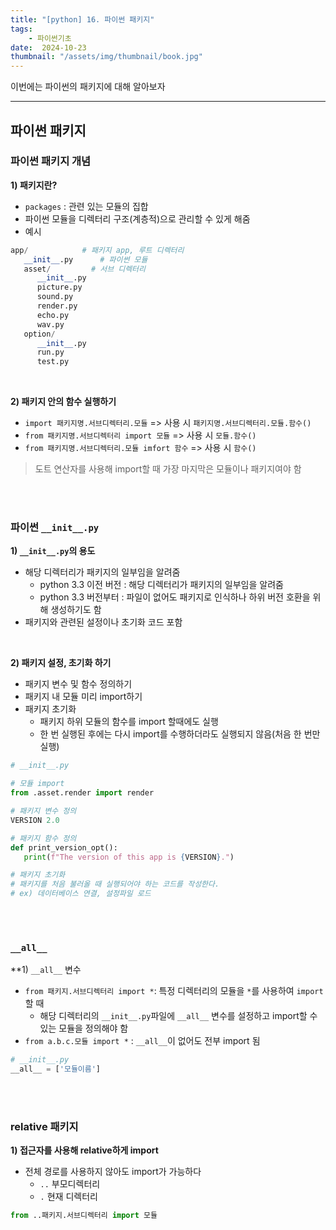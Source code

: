 ```yaml
---
title: "[python] 16. 파이썬 패키지"
tags:
    - 파이썬기초
date:  2024-10-23
thumbnail: "/assets/img/thumbnail/book.jpg"
---
```

이번에는 파이썬의 패키지에 대해 알아보자



---


## **파이썬 패키지**
### **파이썬 패키지 개념**
**1) 패키지란?**
* `packages` : 관련 있는 모듈의 집합
* 파이썬 모듈을 디렉터리 구조(계층적)으로 관리할 수 있게 해줌
* 예시

```py
app/            # 패키지 app, 루트 디렉터리
   __init__.py      # 파이썬 모듈
   asset/         # 서브 디렉터리
      __init__.py
      picture.py
      sound.py
      render.py
      echo.py
      wav.py
   option/
      __init__.py
      run.py
      test.py
```


<br>

**2) 패키지 안의 함수 실행하기**
* `import 패키지명.서브디렉터리.모듈` => 사용 시    `패키지명.서브디렉터리.모듈.함수()`
* `from 패키지명.서브디렉터리 import 모듈` => 사용 시 `모듈.함수()`
* `from 패키지명.서브디렉터리.모듈 imfort 함수` => 사용 시 `함수()`

> 도트 연산자를 사용해 import할 때 가장 마지막은 모듈이나 패키지여야 함

<br>
<br>

### **파이썬 `__init__.py`**
**1) `__init__.py`의 용도**
* 해당 디렉터리가 패키지의 일부임을 알려줌
   * python 3.3 이전 버전 : 해당 디렉터리가 패키지의 일부임을 알려줌
   * python 3.3 버전부터 : 파일이 없어도 패키지로 인식하나 하위 버전 호환을 위해 생성하기도 함
* 패키지와 관련된 설정이나 초기화 코드 포함

<br>

**2) 패키지 설정, 초기화 하기**
* 패키지 변수 및 함수 정의하기
* 패키지 내 모듈 미리 import하기
* 패키지 초기화 
   * 패키지 하위 모듈의 함수를 import 할때에도 실행
   * 한 번 실행된 후에는 다시 import를 수행하더라도 실행되지 않음(처음 한 번만 실행)
   
```py
# __init__.py

# 모듈 import
from .asset.render import render

# 패키지 변수 정의
VERSION 2.0      

# 패키지 함수 정의
def print_version_opt():   
   print(f"The version of this app is {VERSION}.")

# 패키지 초기화
# 패키지를 처음 불러올 때 실행되어야 하는 코드를 작성한다.
# ex) 데이터베이스 연결, 설정파일 로드
```

<br>
<br>

### **`__all__`**
**1) `__all__` 변수
* `from 패키지.서브디렉터리 import *`: 특정 디렉터리의 모듈을 `*`를 사용하여 `import`할 때 
   * 해당 디렉터리의 `__init__.py`파일에 `__all__` 변수를 설정하고  import할 수 있는 모듈을 정의해야 함
* `from a.b.c.모듈 import *` : `__all__`이 없어도 전부 import 됨

```py
# __init__.py
__all__ = ['모듈이름']
```

<br>
<br>

### **relative 패키지**
**1) 접근자를 사용해 relative하게 import**
* 전체 경로를 사용하지 않아도 import가 가능하다
   * `..` 부모디렉터리 
   * `.` 현재 디렉터리

```py
from ..패키지.서브디렉터리 import 모듈
```
